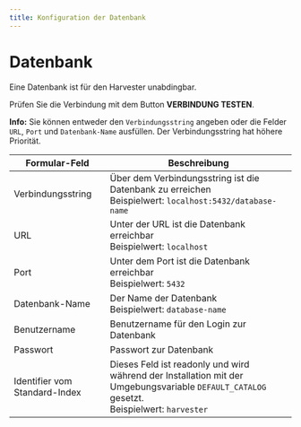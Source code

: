 ```yaml
---
title: Konfiguration der Datenbank
---
```


# Datenbank

Eine Datenbank ist für den Harvester unabdingbar.

Prüfen Sie die Verbindung mit dem Button **VERBINDUNG TESTEN**.

**Info:**
Sie können entweder den `Verbindungsstring` angeben oder die Felder `URL`, `Port` und `Datenbank-Name` ausfüllen. Der Verbindungsstring hat höhere Priorität.

| Formular-Feld                 | Beschreibung                                                      |
|-------------------------------|-------------------------------------------------------------------|
| Verbindungsstring             | Über dem Verbindungsstring ist die Datenbank zu erreichen <br>Beispielwert: `localhost:5432/database-name` |
| URL                           | Unter der URL ist die Datenbank erreichbar  <br>Beispielwert: `localhost` |
| Port                          | Unter dem Port ist die Datenbank erreichbar  <br>Beispielwert: `5432` |
| Datenbank-Name                | Der Name der Datenbank  <br>Beispielwert: `database-name`         |
| Benutzername                  | Benutzername für den Login zur Datenbank                          |
| Passwort                      | Passwort zur Datenbank                                            |
| Identifier vom Standard-Index | Dieses Feld ist readonly und wird während der Installation mit der Umgebungsvariable `DEFAULT_CATALOG` gesetzt. <br>Beispielwert: `harvester` |
